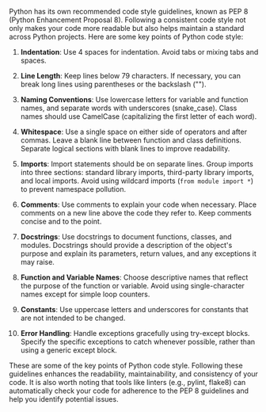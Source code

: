 Python has its own recommended code style guidelines, known as PEP 8 (Python Enhancement Proposal 8). Following a consistent code style not only makes your code more readable but also helps maintain a standard across Python projects. Here are some key points of Python code style:

1. **Indentation**: Use 4 spaces for indentation. Avoid tabs or mixing tabs and spaces.

2. **Line Length**: Keep lines below 79 characters. If necessary, you can break long lines using parentheses or the backslash ("\").

3. **Naming Conventions**: Use lowercase letters for variable and function names, and separate words with underscores (snake_case). Class names should use CamelCase (capitalizing the first letter of each word).

4. **Whitespace**: Use a single space on either side of operators and after commas. Leave a blank line between function and class definitions. Separate logical sections with blank lines to improve readability.

5. **Imports**: Import statements should be on separate lines. Group imports into three sections: standard library imports, third-party library imports, and local imports. Avoid using wildcard imports (`from module import *`) to prevent namespace pollution.

6. **Comments**: Use comments to explain your code when necessary. Place comments on a new line above the code they refer to. Keep comments concise and to the point.

7. **Docstrings**: Use docstrings to document functions, classes, and modules. Docstrings should provide a description of the object's purpose and explain its parameters, return values, and any exceptions it may raise.

8. **Function and Variable Names**: Choose descriptive names that reflect the purpose of the function or variable. Avoid using single-character names except for simple loop counters.

9. **Constants**: Use uppercase letters and underscores for constants that are not intended to be changed.

10. **Error Handling**: Handle exceptions gracefully using try-except blocks. Specify the specific exceptions to catch whenever possible, rather than using a generic except block.

These are some of the key points of Python code style. Following these guidelines enhances the readability, maintainability, and consistency of your code. It is also worth noting that tools like linters (e.g., pylint, flake8) can automatically check your code for adherence to the PEP 8 guidelines and help you identify potential issues.